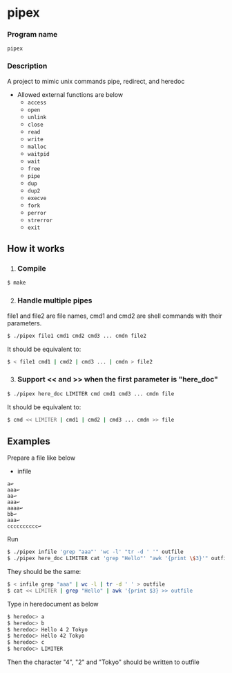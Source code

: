 # pipex

### Program name
`pipex`
### Description
A project to mimic unix commands pipe, redirect, and heredoc
- Allowed external functions are below
  - `access`
  - `open`
  - `unlink`
  - `close`
  - `read`
  - `write`
  - `malloc`
  - `waitpid`
  - `wait`
  - `free`
  - `pipe`
  - `dup`
  - `dup2`
  - `execve`
  - `fork`
  - `perror`
  - `strerror`
  - `exit`

## How it works
1. ### Compile
```sh
$ make
```
2. ### Handle multiple pipes
  file1 and file2 are file names, cmd1 and cmd2 are shell commands with their parameters. 
```sh
$ ./pipex file1 cmd1 cmd2 cmd3 ... cmdn file2
```
It should be equivalent to:
```sh
$ < file1 cmd1 | cmd2 | cmd3 ... | cmdn > file2
```
3. ### Support << and >> when the first parameter is "here_doc"
```sh
$ ./pipex here_doc LIMITER cmd cmd1 cmd3 ... cmdn file
```
It should be equivalent to:
```sh
$ cmd << LIMITER | cmd1 | cmd2 | cmd3 ... cmdn >> file
```
## Examples
Prepare a file like below
- infile
```
a↩️
aaa↩️
aa↩️
aaa↩️
aaaa↩️
bb↩️
aaa↩️
cccccccccc↩️
```
Run
```sh
$ ./pipex infile 'grep "aaa"' 'wc -l' "tr -d ' '" outfile
$ ./pipex here_doc LIMITER cat 'grep "Hello"' "awk '{print \$3}'" outfile
```
They should be the same:
```sh
$ < infile grep "aaa" | wc -l | tr -d ' ' > outfile
$ cat << LIMITER | grep "Hello" | awk '{print $3} >> outfile
```
Type in heredocument as below
```sh
$ heredoc> a
$ heredoc> b
$ heredoc> Hello 4 2 Tokyo
$ heredoc> Hello 42 Tokyo
$ heredoc> c
$ heredoc> LIMITER
```
Then the character "4", "2" and "Tokyo" should be written to outfile
